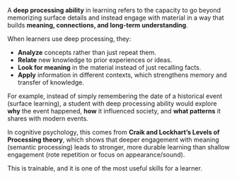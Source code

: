 A **deep processing ability** in learning refers to the capacity to go beyond memorizing surface details and instead engage with material in a way that builds **meaning, connections, and long-term understanding**.

When learners use deep processing, they:
- **Analyze** concepts rather than just repeat them.
- **Relate** new knowledge to prior experiences or ideas.
- **Look for meaning** in the material instead of just recalling facts.
- **Apply** information in different contexts, which strengthens memory and transfer of knowledge.

For example, instead of simply remembering the date of a historical event (surface learning), a student with deep processing ability would explore **why** the event happened, **how** it influenced society, and **what patterns** it shares with modern events.

In cognitive psychology, this comes from **Craik and Lockhart’s Levels of Processing theory**, which shows that deeper engagement with meaning (semantic processing) leads to stronger, more durable learning than shallow engagement (rote repetition or focus on appearance/sound).

This is trainable, and it is one of the most useful skills for a learner.